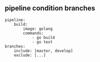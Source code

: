 ## pipeline condition branches
```
pipeline:
	build:
		image: golang
		commands:
			- go build
			- go test
branches: 
	include: [master, develop]
	exclude: [...]
```